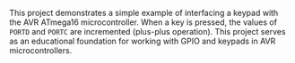This project demonstrates a simple example of interfacing a keypad with the AVR ATmega16 microcontroller. 
When a key is pressed, the values of `PORTD` and `PORTC` are incremented (plus-plus operation). 
This project serves as an educational foundation for working with GPIO and keypads in AVR microcontrollers.

